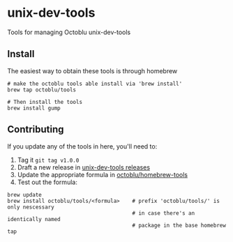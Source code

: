 # unix-dev-tools

Tools for managing Octoblu unix-dev-tools

## Install

The easiest way to obtain these tools is through homebrew

```shell
# make the octoblu tools able install via 'brew install'
brew tap octoblu/tools

# Then install the tools
brew install gump
```

## Contributing

If you update any of the tools in here, you'll need to:

1. Tag it `git tag v1.0.0`
2. Draft a new release in [unix-dev-tools releases](https://github.com/octoblu/unix-dev-tools/releases)
3. Update the appropriate formula in  [octoblu/homebrew-tools](https://github.com/octoblu/homebrew-tools)
4. Test out the formula:

```shell
brew update
brew install octoblu/tools/<formula>    # prefix 'octoblu/tools/' is only nescessary
                                        # in case there's an identically named
                                        # package in the base homebrew tap
```
